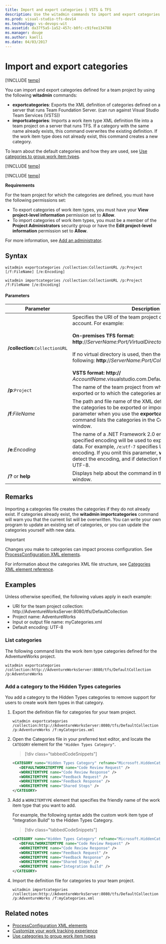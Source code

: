 ```yaml
---
title: Import and export categories | VSTS & TFS
description: Use the witadmin commands to import and export categories defined for a team project - Team Foundation Server (TFS)
ms.prod: visual-studio-tfs-dev14
ms.technology: vs-devops-wit
ms.assetid: da37f5a5-1a52-457c-b0fc-c91fee134788
ms.manager: douge
ms.author: kaelli
ms.date: 04/03/2017
---
```



# Import and export categories

[!INCLUDE [temp](../../_shared/customization-witadmin-plus-version-header.md)]  

You can import and export categories defined for a team project by using the following **witadmin** commands:   
-   **exportcategories**:  Exports the XML definition of categories defined on a server that runs Team Foundation Server. (can run against Visual Studio Team Services (VSTS))    
-   **importcategories**:  Imports a work item type XML definition file into a team project on a server that runs TFS.  If a category with the same name already exists, this command overwrites the existing definition. If the work item type does not already exist, this command creates a new category.  
  
To learn about the default categories and how they are used, see [Use categories to group work item types](../use-categories-to-group-work-item-types.md).  
  
[!INCLUDE [temp](../../_shared/witadmin-run-tool.md)]    
  
[!INCLUDE [temp](../../_shared/process-editor.md)]
  
 **Requirements**  
  
For the team project for which the categories are defined, you must have the following permissions set:   
-   To export categories of work item types, you must have your **View project-level information** permission set to **Allow**.   
-   To import categories of work item types, you must be a member of the **Project Administrators** security group or have the **Edit project-level information** permission set to **Allow**.  
  
For more information, see [Add an administrator](../../../security/set-project-collection-level-permissions.md). 

## Syntax  
  
```  
witadmin exportcategories /collection:CollectionURL /p:Project [/f:FileName] [/e:Encoding]   
  
witadmin importcategories /collection:CollectionURL /p:Project /f:FileName [/e:Encoding]   
```  
  
#### Parameters  
  
|**Parameter**|**Description**|  
|-------------------|---------------------|  
|**/collection**:`CollectionURL`|Specifies the URI of the team project collection or VSTS account. For example:<br /><br /> **On-premises TFS format:  http**://*ServerName:Port/VirtualDirectoryName/CollectionName*<br /><br /> If no virtual directory is used, then the format for the URI is the following: **http**://*ServerName:Port/CollectionName*.<br /><br /> **VSTS format:  http://** *AccountName*.visualstudio.com.DefaultCollection|  
|**/p**:`Project`|The name of the team project from which the categories are exported or to which the categories are imported.|  
|**/f**:*FileName*|The path and file name of the XML definition file that contains the categories to be exported or imported. If you omit this parameter when you use the **exportcategories** command, the command lists the categories in the Command Prompt window.|  
|**/e**:*Encoding*|The name of a .NET Framework 2.0 encoding format. The specified encoding will be used to export or import the XML data. For example, `/e`:`utf-7` specifies Unicode (UTF-7) encoding. If you omit this parameter, **witadmin** attempts to detect the encoding, and if detection fails, **witadmin** uses UTF-8.|  
|**/?** or **help**|Displays help about the command in the Command Prompt window.|  
  
## Remarks  
 Importing a categories file creates the categories if they do not already exist. If categories already exist, the **witadmin importcategories** command will warn you that the current list will be overwritten. You can write your own program to update an existing set of categories, or you can update the categories yourself with new data.  
  
> [!IMPORTANT]  
>  Changes you make to categories can impact process configuration. See [ProcessConfiguration XML elements](../process-configuration-xml-element.md).  
  
 For information about the categories XML file structure, see [Categories XML element reference](../categories-xml-element-reference.md).  
  
## Examples  
 Unless otherwise specified, the following values apply in each example:  
  
-   URI for the team project collection: http://AdventureWorksServer:8080/tfs/DefaultCollection    
-   Project name: AdventureWorks    
-   Input or output file name: myCategories.xml   
-   Default encoding: UTF-8  
  
### List categories  
 The following command lists the work item type categories defined for the AdventureWorks project.  
  
```  
witadmin exportcategories /collection:http://AdventureWorksServer:8080/tfs/DefaultCollection /p:AdventureWorks   
```  
  
### Add a category to the Hidden Types categories  
 You add a category to the Hidden Types categories to remove support for users to create work item types in that category.  
  
1.  Export the definition file for categories for your team project.  
  
    ```  
    witadmin exportcategories /collection:http://AdventureWorksServer:8080/tfs/DefaultCollection /p:AdventureWorks /f:myCategories.xml   
    ```  
  
2.  Open the Categories file in your preferred text editor, and locate the `CATEGORY` element for the `"Hidden Types Category"`.  
  
    > [!div class="tabbedCodeSnippets"]
	```XML  
    <CATEGORY name="Hidden Types Category" refname="Microsoft.HiddenCategory">  
       <DEFAULTWORKITEMTYPE name="Code Review Request" />  
       <WORKITEMTYPE name="Code Review Response" />  
       <WORKITEMTYPE name="Feedback Request" />  
       <WORKITEMTYPE name="Feedback Response" />  
       <WORKITEMTYPE name="Shared Steps" />  
    </CATEGORY>  
    ```  
  
3.  Add a `WORKITEMTYPE` element that specifies the friendly name of the work item type that you want to add.  
  
     For example, the following syntax adds the custom work item type of "Integration Build" to the Hidden Types Category.  
 
    > [!div class="tabbedCodeSnippets"]
	```XML
    <CATEGORY name="Hidden Types Category" refname="Microsoft.HiddenCategory">  
       <DEFAULTWORKITEMTYPE name="Code Review Request" />  
       <WORKITEMTYPE name="Code Review Response" />  
       <WORKITEMTYPE name="Feedback Request" />  
       <WORKITEMTYPE name="Feedback Response" />  
       <WORKITEMTYPE name="Shared Steps" />  
       <WORKITEMTYPE name="Integration Build" />  
    </CATEGORY>  
    ```  
  
4.  Import the definition file for categories to your team project.  
  
    ```  
    witadmin importcategories /collection:http://AdventureWorksServer:8080/tfs/DefaultCollection /p:AdventureWorks /f:myCategories.xml   
    ```  
  
## Related notes
- [ProcessConfiguration XML elements](../process-configuration-xml-element.md)  
- [Customize your work tracking experience](../../customize/customize-work.md)     
- [Use categories to group work item types](../use-categories-to-group-work-item-types.md)   
